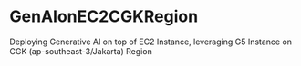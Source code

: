 # GenAIonEC2CGKRegion
Deploying Generative AI on top of EC2 Instance, leveraging G5 Instance on CGK (ap-southeast-3/Jakarta) Region
